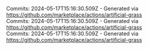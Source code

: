 Commits: 2024-05-17T15:16:30.509Z - Generated via https://github.com/marketplace/actions/artificial-grass
<br>
Commits: 2024-05-17T15:16:30.509Z - Generated via https://github.com/marketplace/actions/artificial-grass
<br>
Commits: 2024-05-17T15:16:30.509Z - Generated via https://github.com/marketplace/actions/artificial-grass
<br>
